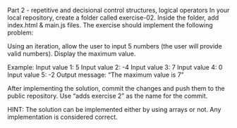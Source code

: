 Part 2 - repetitive and decisional control structures, logical operators
In your local repository, create a folder called exercise-02. Inside the folder, add index.html & main.js files. The exercise should implement the following problem:

Using an iteration, allow the user to input 5 numbers (the user will provide valid numbers). Display the maximum value.

Example: 
Input value 1: 5
Input value 2: -4
Input value 3: 7
Input value 4: 0
Input value 5: -2
Output message: “The maximum value is 7”

After implementing the solution, commit the changes and push them to the public repository. Use “adds exercise 2”  as the name for the commit.

HINT: The solution can be implemented either by using arrays or not. Any implementation is considered correct.

